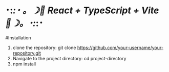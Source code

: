  # ･:*:･ 。☽🍓 React + TypeScript + Vite 🍓☽。･:*:･

#Installation
1. clone the repository:
   git clone https://github.com/your-username/your-repository.git
2. Navigate to the project directory:
   cd project-directory
3. npm install 
